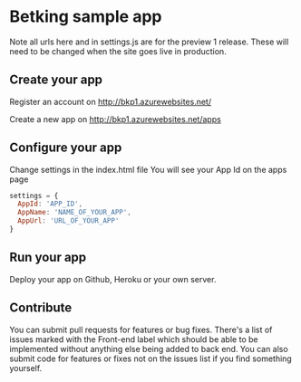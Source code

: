 # Betking sample app

Note all urls here and in settings.js are for the preview 1 release.
These will need to be changed when the site goes live in production.

## Create your app

Register an account on http://bkp1.azurewebsites.net/   

Create a new app on http://bkp1.azurewebsites.net/apps

## Configure your app

Change settings in the index.html file
You will see your App Id on the apps page 

```javascript
settings = {
  AppId: 'APP_ID',
  AppName: 'NAME_OF_YOUR_APP',
  AppUrl: 'URL_OF_YOUR_APP'
}
```

## Run your app

Deploy your app on Github, Heroku or your own server.

## Contribute

You can submit pull requests for features or bug fixes.
There's a list of issues marked with the Front-end label which should be able to be implemented without anything else being added to back end.
You can also submit code for features or fixes not on the issues list if you find something yourself.

